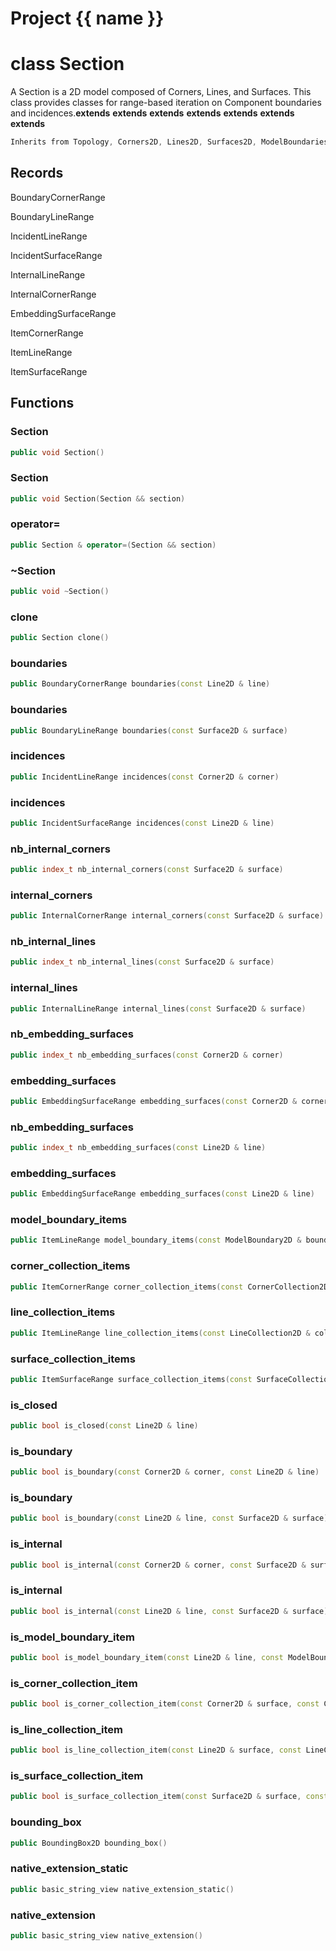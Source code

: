 <script setup>
import {useRoute} from 'vitepress'
const {path} = useRoute()
const tokens = path.split('/')
const words = tokens[2].split('-');
for (let i = 0; i < words.length; i++) {
    words[i] = words[i].charAt(0).toUpperCase() + words[i].slice(1);
    words[i] = words[i].replace('geode', 'Geode')
}
const name = words.join('-');
</script>
# Project {{ name }}

# class Section


 A Section is a 2D model composed of Corners, Lines, and Surfaces. This class provides classes for range-based iteration on Component boundaries and incidences.**extends** **extends** **extends** **extends** **extends** **extends** **extends** 



```cpp
Inherits from Topology, Corners2D, Lines2D, Surfaces2D, ModelBoundaries2D, CornerCollections2D, LineCollections2D, SurfaceCollections2D, Identifier
```



## Records

BoundaryCornerRange

BoundaryLineRange

IncidentLineRange

IncidentSurfaceRange

InternalLineRange

InternalCornerRange

EmbeddingSurfaceRange

ItemCornerRange

ItemLineRange

ItemSurfaceRange



## Functions

### Section

```cpp
public void Section()
```


### Section

```cpp
public void Section(Section && section)
```


### operator=

```cpp
public Section & operator=(Section && section)
```


### ~Section

```cpp
public void ~Section()
```


### clone

```cpp
public Section clone()
```


### boundaries

```cpp
public BoundaryCornerRange boundaries(const Line2D & line)
```


### boundaries

```cpp
public BoundaryLineRange boundaries(const Surface2D & surface)
```


### incidences

```cpp
public IncidentLineRange incidences(const Corner2D & corner)
```


### incidences

```cpp
public IncidentSurfaceRange incidences(const Line2D & line)
```


### nb_internal_corners

```cpp
public index_t nb_internal_corners(const Surface2D & surface)
```


### internal_corners

```cpp
public InternalCornerRange internal_corners(const Surface2D & surface)
```


### nb_internal_lines

```cpp
public index_t nb_internal_lines(const Surface2D & surface)
```


### internal_lines

```cpp
public InternalLineRange internal_lines(const Surface2D & surface)
```


### nb_embedding_surfaces

```cpp
public index_t nb_embedding_surfaces(const Corner2D & corner)
```


### embedding_surfaces

```cpp
public EmbeddingSurfaceRange embedding_surfaces(const Corner2D & corner)
```


### nb_embedding_surfaces

```cpp
public index_t nb_embedding_surfaces(const Line2D & line)
```


### embedding_surfaces

```cpp
public EmbeddingSurfaceRange embedding_surfaces(const Line2D & line)
```


### model_boundary_items

```cpp
public ItemLineRange model_boundary_items(const ModelBoundary2D & boundary)
```


### corner_collection_items

```cpp
public ItemCornerRange corner_collection_items(const CornerCollection2D & collection)
```


### line_collection_items

```cpp
public ItemLineRange line_collection_items(const LineCollection2D & collection)
```


### surface_collection_items

```cpp
public ItemSurfaceRange surface_collection_items(const SurfaceCollection2D & collection)
```


### is_closed

```cpp
public bool is_closed(const Line2D & line)
```


### is_boundary

```cpp
public bool is_boundary(const Corner2D & corner, const Line2D & line)
```


### is_boundary

```cpp
public bool is_boundary(const Line2D & line, const Surface2D & surface)
```


### is_internal

```cpp
public bool is_internal(const Corner2D & corner, const Surface2D & surface)
```


### is_internal

```cpp
public bool is_internal(const Line2D & line, const Surface2D & surface)
```


### is_model_boundary_item

```cpp
public bool is_model_boundary_item(const Line2D & line, const ModelBoundary2D & boundary)
```


### is_corner_collection_item

```cpp
public bool is_corner_collection_item(const Corner2D & surface, const CornerCollection2D & boundary)
```


### is_line_collection_item

```cpp
public bool is_line_collection_item(const Line2D & surface, const LineCollection2D & boundary)
```


### is_surface_collection_item

```cpp
public bool is_surface_collection_item(const Surface2D & surface, const SurfaceCollection2D & boundary)
```


### bounding_box

```cpp
public BoundingBox2D bounding_box()
```


### native_extension_static

```cpp
public basic_string_view native_extension_static()
```


### native_extension

```cpp
public basic_string_view native_extension()
```




